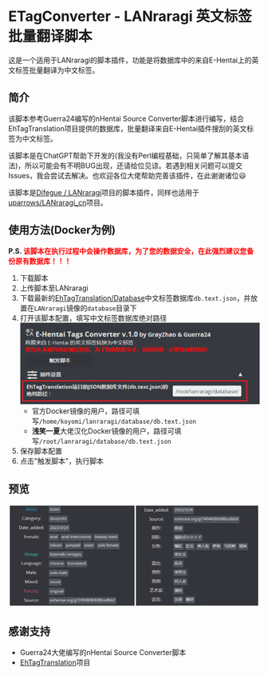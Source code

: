 # ETagConverter - LANraragi 英文标签批量翻译脚本

这是一个适用于LANraragi的脚本插件，功能是将数据库中的来自E-Hentai上的英文标签批量翻译为中文标签。

## 简介
该脚本参考Guerra24编写的nHentai Source Converter脚本进行编写，结合EhTagTranslation项目提供的数据库，批量翻译来自E-Hentai插件搜刮的英文标签为中文标签。

该脚本是在ChatGPT帮助下开发的(我没有Perl编程基础，只简单了解其基本语法)，所以可能会有不明BUG出现，还请给位见谅。若遇到相关问题可以提交Issues，我会尝试去解决。也欢迎各位大佬帮助完善该插件，在此谢谢诸位😃

该脚本是[Difegue / LANraragi](https://github.com/Difegue/LANraragi)项目的脚本插件，同样也适用于[uparrows/LANraragi_cn](https://github.com/uparrows/LANraragi_cn)项目。

## 使用方法(Docker为例)
**P.S. <font color="red">该脚本在执行过程中会操作数据库，为了您的数据安全，在此强烈建议您备份原有数据库！！！</font>**

1. 下载脚本
2. 上传脚本至LANraragi
3. 下载最新的[EhTagTranslation/Database](https://github.com/EhTagTranslation/Database/releases)中文标签数据库`db.text.json`，并放置在`LANraragi`镜像的`database`目录下
4. 打开该脚本配置，填写中文标签数据库绝对路径
    ![img-01.png](./img/img-01.png)
    + 官方Docker镜像的用户，路径可填写`/home/koyomi/lanraragi/database/db.text.json`
    + **浅笑一夏**大佬汉化Docker镜像的用户，路径可填写`/root/lanraragi/database/db.text.json`
5. 保存脚本配置
6. 点击"触发脚本"，执行脚本

## 预览
![img-02.png](./img/img-02.png)

## 感谢支持
+ Guerra24大佬编写的nHentai Source Converter脚本
+ [EhTagTranslation](https://github.com/EhTagTranslation)项目
